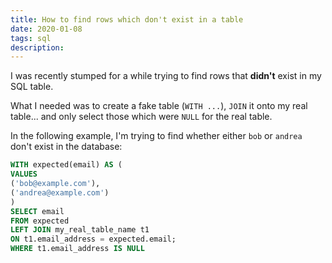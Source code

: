 ```yaml
---
title: How to find rows which don't exist in a table
date: 2020-01-08
tags: sql
description:
---
```


I was recently stumped for a while trying to find rows that **didn't** exist in my SQL table.

What I needed was to create a fake table (`WITH ...`), `JOIN` it onto my real table... and only select those which were `NULL` for the real table.

In the following example, I'm trying to find whether either `bob` or `andrea` don't exist in the database:

```sql
WITH expected(email) AS (
VALUES
('bob@example.com'),
('andrea@example.com')
)
SELECT email
FROM expected
LEFT JOIN my_real_table_name t1
ON t1.email_address = expected.email;
WHERE t1.email_address IS NULL
```
